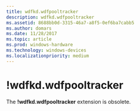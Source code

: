 ```yaml
---
title: wdfkd.wdfpooltracker
description: wdfkd.wdfpooltracker
ms.assetid: 8688bb0d-3315-46a7-a8f5-0ef6ba7cabb5
ms.author: domars
ms.date: 11/28/2017
ms.topic: article
ms.prod: windows-hardware
ms.technology: windows-devices
ms.localizationpriority: medium
---
```


# !wdfkd.wdfpooltracker


The **!wdfkd.wdfpooltracker** extension is obsolete.

 

 





